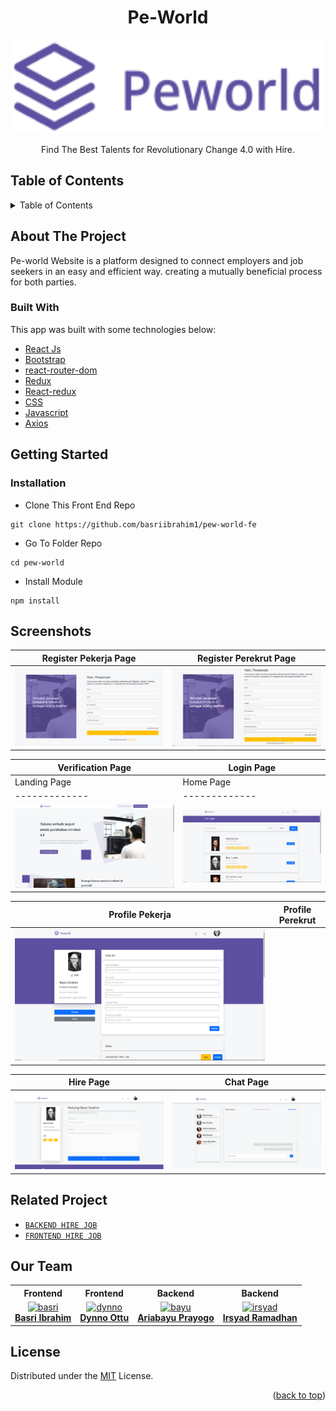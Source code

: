 <h1 align="center">Pe-World</h1>

<p align="center">
  <img height="150" src="https://github.com/basriibrahim1/pew-world-fe/blob/main/src/assets/logo.png"  />
</p>
 <p align="center">
    Find The Best Talents for Revolutionary Change 4.0 with Hire.
  </p>

<!-- TABLE OF CONTENTS -->

## Table of Contents

<details>
  <summary>Table of Contents</summary>
  <ol>
    <li>
      <a href="#about-the-project">About The Project</a>
      <ul>
        <li><a href="#built-with">Built with</a></li>
      </ul>
    </li>
    <li>
      <a href="#getting-started">Getting Started</a>
      <ul>
        <li><a href="#installation">Installation</a></li>
      </ul>
    </li>
    <li><a href="#screenshots">Screenshots</a></li>
    <li><a href="#related-project">Related Project</a></li>
    <li><a href="#our-team">Our Team</a></li>
    <li><a href="#license">License</a></li>
  </ol>
</details>

## About The Project

Pe-world Website is a platform designed to connect employers and job seekers in an easy and efficient way. creating a mutually beneficial process for both parties.

### Built With

This app was built with some technologies below:

- [React Js](https://reactjs.org)
- [Bootstrap](https://www.npmjs.com/package/bootstrap)
- [react-router-dom](https://www.npmjs.com/package/react-router-dom)
- [Redux](https://www.npmjs.com/package/redux)
- [React-redux](https://www.npmjs.com/package/react-redux)
- [CSS](https://developer.mozilla.org/en-US/docs/Web/CSS?retiredLocale=id)
- [Javascript](https://www.javascript.com/)
- [Axios](https://axios-http.com/)

<!-- GETTING STARTED -->

## Getting Started

### Installation

- Clone This Front End Repo

```
git clone https://github.com/basriibrahim1/pew-world-fe
```

- Go To Folder Repo

```
cd pew-world
```

- Install Module

```
npm install
```

## Screenshots

| Register Pekerja Page                                                                                                    | Register Perekrut Page                                                                                                            |
| ---------------------------------------------------------------------------------------------------------------- | ---------------------------------------------------------------------------------------------------------------------------- |
| ![Register](https://github.com/basriibrahim1/pew-world-fe/blob/main/src/screenshot/register-pekerja.PNG "Register Pekerja Page") | ![Register Perekrut](https://github.com/basriibrahim1/pew-world-fe/blob/main/src/screenshot/register-perusahaan.PNG "Register Perekrut Page") |

| Verification Page                                                                                              | Login Page                                                                                                         |
| ------------------------------------------------------------------------------------------------------- | ---------------------------------------------------------------------------------------------------------------------------- |
| Landing Page | Home Page |
| ------------- | ------------- |
| ![landing](https://github.com/basriibrahim1/pew-world-fe/blob/main/src/screenshot/landing.PNG) | ![home](https://github.com/basriibrahim1/pew-world-fe/blob/main/src/screenshot/home.PNG) |

| Profile Pekerja | Profile Perekrut |
| ------------- | ------------- |
| ![profilepekerja](https://github.com/basriibrahim1/pew-world-fe/blob/main/src/screenshot/profile-pekerja.PNG)

| Hire Page | Chat Page |
| ------------- | ------------- |
| ![hire](https://github.com/basriibrahim1/pew-world-fe/blob/main/src/screenshot/hiring.PNG) | ![chat](https://github.com/basriibrahim1/pew-world-fe/blob/main/src/screenshot/chat.PNG) |


## Related Project

- [`BACKEND HIRE JOB`](https://github.com/bayuaria33/backend-peWorld)
- [`FRONTEND HIRE JOB`](https://github.com/basriibrahim1/pew-world-fe)


## Our Team

<center>
  <table>
    <tr>
      <th>Frontend</th>
      <th>Frontend</th>
      <th>Backend</th>
      <th>Backend</th>
    </tr>
    <tr>
      <td align="center">
        <a href="https://github.com/basriibrahim1/">
          <img width="150" style="background-size: contain;" src="https://avatars.githubusercontent.com/u/122788929?v=4" alt="basri"><br/>
          <b>Basri Ibrahim</b>
        </a>
      </td>
      <td align="center">
        <a href="https://github.com/DynnoOttu">
          <img width="150" src="https://avatars.githubusercontent.com/u/97840880?v=4" alt="dynno"><br/>
          <b>Dynno Ottu</b>
        </a>
      </td>
      <td align="center">
        <a href="https://github.com/bayuaria33">
          <img width="150" src="https://avatars.githubusercontent.com/u/60177161?v=4" alt="bayu"><br/>
          <b>Ariabayu Prayogo</b>
        </a>
      </td>
      <td align="center">
        <a href="https://github.com/irsyadramadhan">
          <img width="150" src="https://avatars.githubusercontent.com/u/122378989?v=4" alt="irsyad"><br/>
          <b>Irsyad Ramadhan</b>
        </a>
      </td>
    </tr>
  </table>
</center>

## License

Distributed under the [MIT](/LICENSE) License.

<p align="right">(<a href="#top">back to top</a>)</p>